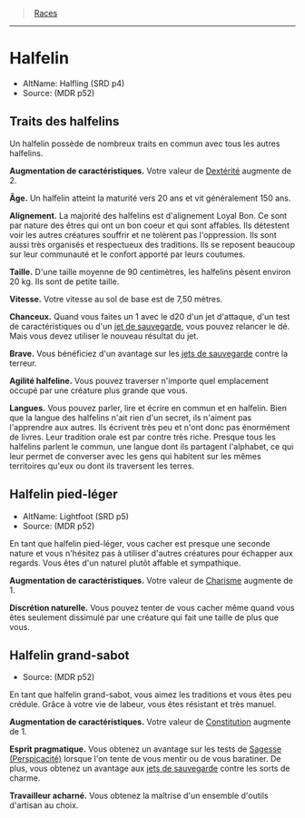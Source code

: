 
<!--RaceItem DexterityBonus="2"-->

> <!--ParentNameLink-->[Races](races_hd.md#)<!--/ParentNameLink-->

---

# <!--Name-->Halfelin<!--/Name-->

- AltName: <!--AltName-->Halfling (SRD p4)<!--/AltName-->
- Source: <!--Source-->(MDR p52)<!--/Source-->

## Traits des halfelins

<!--Description-->

Un halfelin possède de nombreux traits en commun avec tous les autres halfelins.

<!--/Description-->

**Augmentation de caractéristiques.** <!--AbilityScoreIncrease-->Votre valeur de [Dextérité] augmente de 2.<!--/AbilityScoreIncrease-->

**Âge.** <!--Age-->Un halfelin atteint la maturité vers 20 ans et vit généralement 150 ans.<!--/Age-->

**Alignement.** <!--Alignment-->La majorité des halfelins est d'alignement Loyal Bon. Ce sont par nature des êtres qui ont un bon coeur et qui sont affables. Ils détestent voir les autres créatures souffrir et ne tolèrent pas l'oppression. Ils sont aussi très organisés et respectueux des traditions. Ils se reposent beaucoup sur leur communauté et le confort apporté par leurs coutumes.<!--/Alignment-->

**Taille.** <!--Size-->D'une taille moyenne de 90 centimètres, les halfelins pèsent environ 20 kg. Ils sont de petite taille.<!--/Size-->

**Vitesse.** <!--Speed-->Votre vitesse au sol de base est de 7,50 mètres.<!--/Speed-->

**<!--LuckyKey-->Chanceux<!--/LuckyKey-->.** <!--LuckyValue-->Quand vous faites un 1 avec le d20 d'un jet d'attaque, d'un test de caractéristiques ou d'un [jet de sauvegarde], vous pouvez relancer le dé. Mais vous devez utiliser le nouveau résultat du jet.<!--/LuckyValue-->

**<!--BraveKey-->Brave<!--/BraveKey-->.** <!--BraveValue-->Vous bénéficiez d'un avantage sur les [jets de sauvegarde] contre la terreur.<!--/BraveValue-->

**<!--HalflingNimblenessKey-->Agilité halfeline<!--/HalflingNimblenessKey-->.** <!--HalflingNimblenessValue-->Vous pouvez traverser n'importe quel emplacement occupé par une créature plus grande que vous.<!--/HalflingNimblenessValue-->

**Langues.** <!--Languages-->Vous pouvez parler, lire et écrire en commun et en halfelin. Bien que la langue des halfelins n'ait rien d'un secret, ils n'aiment pas l'apprendre aux autres. Ils écrivent très peu et n'ont donc pas énormément de livres. Leur tradition orale est par contre très riche. Presque tous les halfelins parlent le commun, une langue dont ils partagent l'alphabet, ce qui leur permet de converser avec les gens qui habitent sur les mêmes territoires qu'eux ou dont ils traversent les terres.<!--/Languages-->

<!--SubRaceItem CharismaBonus="1"-->

## <!--Name-->Halfelin pied-léger<!--/Name-->

- AltName: <!--AltName-->Lightfoot (SRD p5)<!--/AltName-->
- Source: <!--Source-->(MDR p52)<!--/Source-->

<!--Description-->

En tant que halfelin pied-léger, vous cacher est presque une seconde nature et vous n'hésitez pas à utiliser d'autres créatures pour échapper aux regards. Vous êtes d'un naturel plutôt affable et sympathique.

<!--/Description-->

**Augmentation de caractéristiques.** <!--AbilityScoreIncrease-->Votre valeur de [Charisme] augmente de 1.<!--/AbilityScoreIncrease-->

**<!--NaturallyStealthyKey-->Discrétion naturelle<!--/NaturallyStealthyKey-->.** <!--NaturallyStealthyValue-->Vous pouvez tenter de vous cacher même quand vous êtes seulement dissimulé par une créature qui fait une taille de plus que vous.<!--/NaturallyStealthyValue-->

<!--/SubRaceItem-->

<!--SubRaceItem ConstitutionBonus="1"-->

## <!--Name-->Halfelin grand-sabot<!--/Name-->

- Source: <!--Source-->(MDR p52)<!--/Source-->

<!--Description-->

En tant que halfelin grand-sabot, vous aimez les traditions et vous êtes peu crédule. Grâce à votre vie de labeur, vous êtes résistant et très manuel.

<!--/Description-->

**Augmentation de caractéristiques.** <!--AbilityScoreIncrease-->Votre valeur de [Constitution] augmente de 1.<!--/AbilityScoreIncrease-->

**<!--PragmaticMindKey-->Esprit pragmatique<!--/PragmaticMindKey-->.** <!--PragmaticMindValue-->Vous obtenez un avantage sur  les tests de [Sagesse (Perspicacité)] lorsque l'on tente de vous mentir ou de vous baratiner. De plus, vous obtenez un avantage aux [jets de sauvegarde] contre les sorts de charme.<!--/PragmaticMindValue-->

**<!--HardWorkerKey-->Travailleur acharné<!--/HardWorkerKey-->.** <!--HardWorkerValue-->Vous obtenez la maîtrise d'un ensemble d'outils d'artisan au choix.<!--/HardWorkerValue-->

<!--/SubRaceItem-->

<!--/RaceItem-->

[Force]: abilities_strength_hd.md
[Dextérité]: abilities_dexterity_hd.md
[Constitution]: abilities_constitution_hd.md
[Intelligence]: abilities_intelligence_hd.md
[Sagesse]: abilities_wisdom_hd.md
[Charisme]: abilities_charisma_hd.md
[jet de sauvegarde]: abilities_hd.md#jets-de-sauvegarde
[jets de sauvegarde]: abilities_hd.md#jets-de-sauvegarde

[Perspicacité]: abilities_wisdom_hd.md#perspicacité

[Sagesse (Perspicacité)]: abilities_wisdom_hd.md#perspicacité




